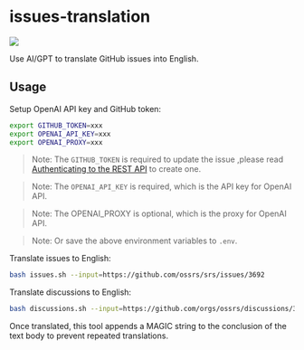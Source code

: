 # issues-translation

[![](https://badgen.net/discord/members/yZ4BnPmHAd)](https://discord.gg/yZ4BnPmHAd)

Use AI/GPT to translate GitHub issues into English.

## Usage

Setup OpenAI API key and GitHub token:

```bash
export GITHUB_TOKEN=xxx
export OPENAI_API_KEY=xxx
export OPENAI_PROXY=xxx
```

> Note: The `GITHUB_TOKEN` is required to update the issue ,please read [Authenticating to the REST API](https://docs.github.com/en/rest/overview/authenticating-to-the-rest-api) to create one.

> Note: The `OPENAI_API_KEY` is required, which is the API key for OpenAI API.

> Note: The OPENAI_PROXY is optional, which is the proxy for OpenAI API.

> Note: Or save the above environment variables to `.env`.

Translate issues to English:

```bash
bash issues.sh --input=https://github.com/ossrs/srs/issues/3692
```

Translate discussions to English:

```bash
bash discussions.sh --input=https://github.com/orgs/ossrs/discussions/3700
```

Once translated, this tool appends a MAGIC string to the conclusion of the text body to prevent repeated translations.

